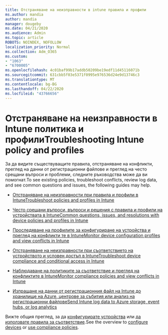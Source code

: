 ```yaml
---
title: Отстраняване на неизправности в intune правила и профили
ms.author: mandia
author: mandia
manager: dougeby
ms.date: 04/21/2020
ms.audience: Admin
ms.topic: article
ROBOTS: NOINDEX, NOFOLLOW
localization_priority: Normal
ms.collection: Adm_O365
ms.custom:
- "1063"
- "6700005"
ms.openlocfilehash: 4c01baf99b17addb50209be19edf11d45116071b
ms.sourcegitcommit: 631cbb5f03e5371f0995e976536d24e9d13746c3
ms.translationtype: MT
ms.contentlocale: bg-BG
ms.lasthandoff: 04/22/2020
ms.locfileid: "43766656"
---
```

# <a name="troubleshooting-intune-policy-and-profiles"></a><span data-ttu-id="0fd8f-102">Отстраняване на неизправности в Intune политика и профили</span><span class="sxs-lookup"><span data-stu-id="0fd8f-102">Troubleshooting Intune policy and profiles</span></span>

<span data-ttu-id="0fd8f-103">За да видите съществуващите правила, отстраняване на конфликти, преглед на данни от регистрационни файлове и преглед на често срещани въпроси и проблеми, следните ръководства може да ви помогнат.</span><span class="sxs-lookup"><span data-stu-id="0fd8f-103">To see existing policies, troubleshoot conflicts, review log data, and see common questions and issues, the following guides may help.</span></span>

- [<span data-ttu-id="0fd8f-104">Отстраняване на неизправности при правила и профили в Intune</span><span class="sxs-lookup"><span data-stu-id="0fd8f-104">Troubleshoot policies and profiles in Intune</span></span>](https://docs.microsoft.com/intune/troubleshoot-policies-in-microsoft-intune)

- [<span data-ttu-id="0fd8f-105">Често срещани въпроси, въпроси и решения с правила и профили на устройствата в Intune</span><span class="sxs-lookup"><span data-stu-id="0fd8f-105">Common questions, issues, and resolutions with device policies and profiles in Intune</span></span>](https://docs.microsoft.com/intune/device-profile-troubleshoot)

- [<span data-ttu-id="0fd8f-106">Проследяване на профилите за конфигуриране на устройства и преглед на конфликти те в Intune</span><span class="sxs-lookup"><span data-stu-id="0fd8f-106">Monitor device configuration profiles and view conflicts in Intune</span></span>](https://docs.microsoft.com/intune/device-profile-monitor)

- [<span data-ttu-id="0fd8f-107">Отстраняване на неизправности при съответствието на устройството и условен достъп в Intune</span><span class="sxs-lookup"><span data-stu-id="0fd8f-107">Troubleshoot device compliance and conditional access in Intune</span></span>](https://docs.microsoft.com/intune/troubleshoot-conditional-access)

- [<span data-ttu-id="0fd8f-108">Наблюдаване на политиките за съответствие и преглед на конфликтите в Intune</span><span class="sxs-lookup"><span data-stu-id="0fd8f-108">Monitor compliance policies and view conflicts in Intune</span></span>](https://docs.microsoft.com/intune/compliance-policy-monitor)

- [<span data-ttu-id="0fd8f-109">Изпращане на данни от регистрационния файл на Intune до хранилище на Azure, центрове за събития или анализ на регистрационни файлове</span><span class="sxs-lookup"><span data-stu-id="0fd8f-109">Send Intune log data to Azure storage, event hubs, or log analytics</span></span>](https://docs.microsoft.com/intune/review-logs-using-azure-monitor)

<span data-ttu-id="0fd8f-110">Вижте общия преглед, за да [конфигурирате устройства](https://docs.microsoft.com/intune/device-profiles) или [да използвате правила за съответствие](https://docs.microsoft.com/intune/device-compliance-get-started).</span><span class="sxs-lookup"><span data-stu-id="0fd8f-110">See the overview to [configure devices](https://docs.microsoft.com/intune/device-profiles) or [use compliance policies](https://docs.microsoft.com/intune/device-compliance-get-started).</span></span>